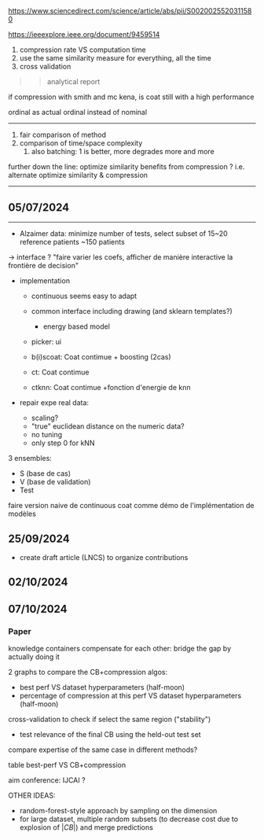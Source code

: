 ## 

https://www.sciencedirect.com/science/article/abs/pii/S0020025520311580

https://ieeexplore.ieee.org/document/9459514


1. compression rate VS computation time
0. use the same similarity measure for everything, all the time
2. cross validation


>> analytical report

if compression with smith and mc kena, is coat still with a high performance


ordinal as actual ordinal instead of nominal

-----

1. fair comparison of method
2. comparison of time/space complexity
   1. also batching: 1 is better, more degrades more and more

further down the line:
optimize similarity benefits from compression ? i.e. alternate optimize similarity & compression

-----
## 05/07/2024
-----

- Alzaimer data: minimize number of tests, select subset of 15~20 reference patients
~150 patients

-> interface ? "faire varier les coefs, afficher de manière interactive la frontière de decision"


- implementation
  - continuous seems easy to adapt
  - common interface including drawing (and sklearn templates?)
    - energy based model 
  
  - picker: ui
  - b(i)scoat: Coat contimue + boosting (2cas)
  - ct: Coat contimue
  - ctknn: Coat contimue +fonction d'energie de knn



- repair expe real data:
  - scaling?
  - "true" euclidean distance on the numeric data?
  - no tuning
  - only step 0 for kNN



3 ensembles:
- S (base de cas) 
- V (base de validation) 
- Test

faire version naive de continuous coat comme démo de l'implémentation de modèles


## 25/09/2024
- create draft article (LNCS) to organize contributions


## 02/10/2024

## 07/10/2024
### Paper
knowledge containers compensate for each other: bridge the gap by actually doing it

2 graphs to compare the CB+compression algos:
- best perf VS dataset hyperparameters (half-moon)
- percentage of compression at this perf VS dataset hyperparameters (half-moon)

cross-validation to check if select the same region ("stability")
- test relevance of the final CB using the held-out test set

compare expertise of the same case in different methods?

table best-perf VS CB+compression

aim conference: IJCAI ?

OTHER IDEAS:
- random-forest-style approach by sampling on the dimension
- for large dataset, multiple random subsets (to decrease cost due to explosion of $|CB|$) and merge predictions